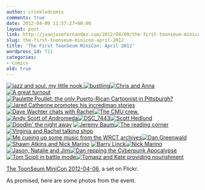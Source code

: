 ```yaml
---
author: crinkledcomix
comments: true
date: 2012-04-09 11:57:27+00:00
layout: post
link: http://juanjosefernandez.com/2012/04/09/the-first-toonseum-minicon-april-2012/
slug: the-first-toonseum-minicon-april-2012
title: 'The First ToonSeum MiniCon: April 2012'
wordpress_id: 711
categories:
- Comics
old: true
---
```


[![jazz and soul. my little nook.](http://farm8.staticflickr.com/7194/6914135138_b1facd80fa_s.jpg)](http://www.flickr.com/photos/everdamp/6914135138/in/set-72157629410669464/)[![bustling](http://farm8.staticflickr.com/7180/6914135192_2ed9bd9161_s.jpg)](http://www.flickr.com/photos/everdamp/6914135192/in/set-72157629410669464/)[![Chris and Anna](http://farm8.staticflickr.com/7072/7060219565_cd707c5705_s.jpg)](http://www.flickr.com/photos/everdamp/7060219565/in/set-72157629410669464/)[![A great turnout](http://farm6.staticflickr.com/5160/7060219641_2f9110c646_s.jpg)](http://www.flickr.com/photos/everdamp/7060219641/in/set-72157629410669464/)[![Paulette Poullet: the only Puerto-Rican Cartoonist in Pittsburgh?](http://farm8.staticflickr.com/7200/6914135322_407a0045ae_s.jpg)](http://www.flickr.com/photos/everdamp/6914135322/in/set-72157629410669464/)[![Jared Catherine promotes his incrediman stories](http://farm8.staticflickr.com/7045/7060219719_78bf776f62_s.jpg)](http://www.flickr.com/photos/everdamp/7060219719/in/set-72157629410669464/)
[![Dave Wachter chats with Rachel](http://farm6.staticflickr.com/5072/7060219795_cff9670f0a_s.jpg)](http://www.flickr.com/photos/everdamp/7060219795/in/set-72157629410669464/)[![The CMU crew. ](http://farm6.staticflickr.com/5338/7060219829_e1275f8e3b_s.jpg)](http://www.flickr.com/photos/everdamp/7060219829/in/set-72157629410669464/)[![Andy Scott of Andromeda](http://farm8.staticflickr.com/7222/6914135548_5d98f94f51_s.jpg)](http://www.flickr.com/photos/everdamp/6914135548/in/set-72157629410669464/)[![DSC_7443](http://farm8.staticflickr.com/7203/6914135640_db6c0bd9b0_s.jpg)](http://www.flickr.com/photos/everdamp/6914135640/in/set-72157629410669464/)[![Scott Hedlund](http://farm6.staticflickr.com/5337/6914135738_07d62edcff_s.jpg)](http://www.flickr.com/photos/everdamp/6914135738/in/set-72157629410669464/)[![Doodlin' the night away](http://farm8.staticflickr.com/7267/6914135782_c0150c45ac_s.jpg)](http://www.flickr.com/photos/everdamp/6914135782/in/set-72157629410669464/)
[![Jeremy Baum](http://farm8.staticflickr.com/7091/6914135812_e947dbabb7_s.jpg)](http://www.flickr.com/photos/everdamp/6914135812/in/set-72157629410669464/)[![The reading corner](http://farm8.staticflickr.com/7213/7060220203_0aa8f5aa84_s.jpg)](http://www.flickr.com/photos/everdamp/7060220203/in/set-72157629410669464/)[![Virginia and Rachel talking shop](http://farm8.staticflickr.com/7133/7060220263_076b060098_s.jpg)](http://www.flickr.com/photos/everdamp/7060220263/in/set-72157629410669464/)[![Me cueing up some music from the WRCT archives](http://farm8.staticflickr.com/7070/6914135948_5226db09da_s.jpg)](http://www.flickr.com/photos/everdamp/6914135948/in/set-72157629410669464/)[![Dan Greenwald](http://farm8.staticflickr.com/7212/6914136024_b024eeb035_s.jpg)](http://www.flickr.com/photos/everdamp/6914136024/in/set-72157629410669464/)[![Shawn Atkins and Nick Marino](http://farm6.staticflickr.com/5234/7060220351_cc82edb623_s.jpg)](http://www.flickr.com/photos/everdamp/7060220351/in/set-72157629410669464/)
[![Barry Linck](http://farm6.staticflickr.com/5034/6914136080_695ca32917_s.jpg)](http://www.flickr.com/photos/everdamp/6914136080/in/set-72157629410669464/)[![Nick Marino](http://farm8.staticflickr.com/7266/6914136124_d40c330985_s.jpg)](http://www.flickr.com/photos/everdamp/6914136124/in/set-72157629410669464/)[![Jason, Natalie and Jim](http://farm6.staticflickr.com/5031/6914136256_0b002a9b59_s.jpg)](http://www.flickr.com/photos/everdamp/6914136256/in/set-72157629410669464/)[![Dan repping the Cyberpunk Apocalypse](http://farm8.staticflickr.com/7217/7060220477_c1fe9f8d17_s.jpg)](http://www.flickr.com/photos/everdamp/7060220477/in/set-72157629410669464/)[![Tom Scioli in battle mode](http://farm8.staticflickr.com/7109/6914136290_b8dc0244a6_s.jpg)](http://www.flickr.com/photos/everdamp/6914136290/in/set-72157629410669464/)[![Tomasz and Kate providing nourishment](http://farm8.staticflickr.com/7192/7060220689_9fd6c6ccdd_s.jpg)](http://www.flickr.com/photos/everdamp/7060220689/in/set-72157629410669464/)






[The ToonSeum MiniCon 2012-04-06](http://www.flickr.com/photos/everdamp/sets/72157629410669464/), a set on Flickr.




As promised, here are some photos from the event.

